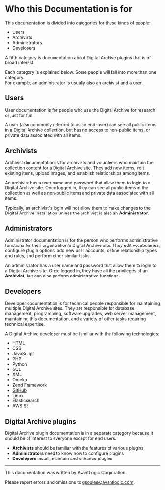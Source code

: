 # Who this Documentation is for

This documentation is divided into categories for these kinds of people:

- Users
- Archivists
- Administrators
- Developers

A fifth category is documentation about Digital Archive plugins that is of broad interest.

Each category is explained below. Some people will fall into more than one category.  
For example, an administrator is usually also an archivist and a user.

## Users
User documentation is for people who use the Digital Archive for research or just for fun.

A user (also commonly referred to as an end-user) can see all public items in a Digital Archive collection,
but has no access to non-public items, or private data associated with all items.

## Archivists
Archivist documentation is for archivists and volunteers who maintain the collection content
for a Digital Archive site. They add new items, edit existing items, upload images, and establish
relationships among items.

An archivist has a user name and password that allow them to login to a Digital Archive site. Once logged in, they
can see all public items in the collection as well as non-public items and private data associated with all items.

Typically, an archivist's login will not allow them to make changes to the Digital Archive installation unless
the archivist is also an **Administrator**.

## Administrators
Administrator documentation is for the person who performs administrative functions for their organization's
Digital Archive site. They edit vocabularies, configure plugin options, add new user accounts, define relationship
types and rules, and perform other similar tasks.

An administrator has a user name and password that allow them to login to a Digital Archive site. Once logged in, they
have all the privileges of an **Archivist**, but can also perform administrative functions.

## Developers
Developer documentation is for technical people responsible for maintaining multiple Digital Archive sites.
They are responsible for database management, programming, software upgrades, web server management,
maintaining this documentation, and a variety of other tasks requiring technical expertise.

A Digital Archive developer must be familiar with the following technologies:

- HTML 
- CSS
- JavaScript
- PHP
- Python
- SQL
- XML
- Omeka
- Zend Framework
- [GitHub](../../developer/github)
- Linux
- Elasticsearch
- AWS S3

## Digital Archive plugins

Digital Archive plugin documentation is in a separate category because it should be of interest to
everyone except for end users.

-   **Archivists** should be familiar with the features of various plugins
-   **Administrators** need to know how to configure plugins
-   **Developers** install, maintain and enhance plugins

---

This documentation was written by AvantLogic Corporation.

Please report errors and omissions to <gsoules@avantlogic.com>.

